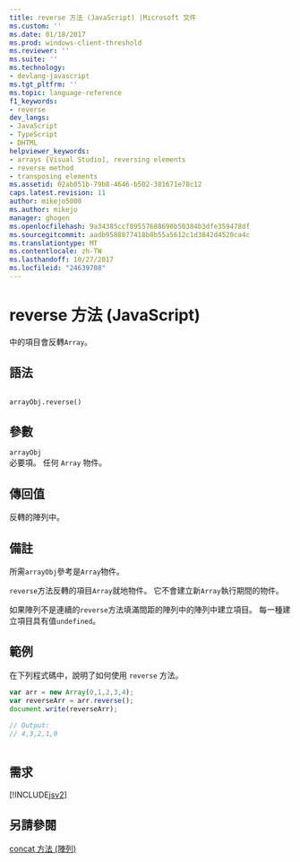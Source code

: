 ```yaml
---
title: reverse 方法 (JavaScript) |Microsoft 文件
ms.custom: ''
ms.date: 01/18/2017
ms.prod: windows-client-threshold
ms.reviewer: ''
ms.suite: ''
ms.technology:
- devlang-javascript
ms.tgt_pltfrm: ''
ms.topic: language-reference
f1_keywords:
- reverse
dev_langs:
- JavaScript
- TypeScript
- DHTML
helpviewer_keywords:
- arrays [Visual Studio], reversing elements
- reverse method
- transposing elements
ms.assetid: 02ab051b-79b8-4646-b502-381671e78c12
caps.latest.revision: 11
author: mikejo5000
ms.author: mikejo
manager: ghogen
ms.openlocfilehash: 9a34385ccf89557688698b50384b3dfe359478df
ms.sourcegitcommit: aadb9588877418b8b55a5612c1d3842d4520ca4c
ms.translationtype: MT
ms.contentlocale: zh-TW
ms.lasthandoff: 10/27/2017
ms.locfileid: "24639708"
---
```

# <a name="reverse-method-javascript"></a>reverse 方法 (JavaScript)
中的項目會反轉`Array`。  
  
## <a name="syntax"></a>語法  
  
```  
  
arrayObj.reverse()   
```  
  
## <a name="parameters"></a>參數  
 `arrayObj`  
 必要項。 任何 `Array` 物件。  
  
## <a name="return-value"></a>傳回值  
 反轉的陣列中。  
  
## <a name="remarks"></a>備註  
 所需`arrayObj`參考是`Array`物件。  
  
 `reverse`方法反轉的項目`Array`就地物件。 它不會建立新`Array`執行期間的物件。  
  
 如果陣列不是連續的`reverse`方法填滿間距的陣列中的陣列中建立項目。 每一種建立項目具有值`undefined`。  
  
## <a name="example"></a>範例  
 在下列程式碼中，說明了如何使用 `reverse` 方法。  
  
```JavaScript  
var arr = new Array(0,1,2,3,4);   
var reverseArr = arr.reverse();  
document.write(reverseArr);  
  
// Output:  
// 4,3,2,1,0  
  
```  
  
## <a name="requirements"></a>需求  
 [!INCLUDE[jsv2](../../javascript/reference/includes/jsv2-md.md)]  
  
## <a name="see-also"></a>另請參閱  
 [concat 方法 (陣列)](../../javascript/reference/concat-method-array-javascript.md)